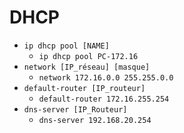 # DHCP
- `ip dhcp pool [NAME]`
  - `ip dhcp pool PC-172.16`
- `network [IP_réseau] [masque]`
  - `network 172.16.0.0 255.255.0.0`
- `default-router [IP_routeur]`
  - `default-router 172.16.255.254`
- `dns-server [IP_Routeur]`
  - `dns-server 192.168.20.254`